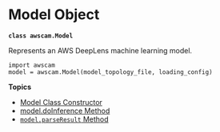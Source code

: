 # Model Object<a name="deeplens-device-library-awscam-model"></a>

**`class awscam.Model`**

Represents an AWS DeepLens machine learning model\.

```
import awscam
model = awscam.Model(model_topology_file, loading_config)
```

**Topics**
+ [Model Class Constructor](deeplens-device-library-awscam-model-constructor.md)
+ [model\.doInference Method](deeplens-device-library-awscam-model-doinference.md)
+ [`model.parseResult` Method](deeplens-device-library-awscam-model-parseresult.md)